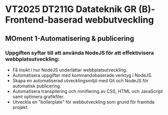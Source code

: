 # VT2025 DT211G Datateknik GR (B)-Frontend-baserad webbutveckling
## MOment 1-Automatisering & publicering
### Uppgiften syftar till att använda NodeJS för att effektivisera webbplatsutveckling:
- Få insikt i hur NodeJS underlättar webbplatsutveckling.
- Automatisera uppgifter med kommandobaserade verktyg i NodeJS.
- Skapa en automatiserad utvecklingsmiljö med Git och NodeJS för automatisk publicering.
- Automatisera transpilering och minifiering av CSS, HTML och JavaScript samt optimera grafikfiler.
- Utveckla en "boilerplate" för webbutveckling som grund för framtida projekt.